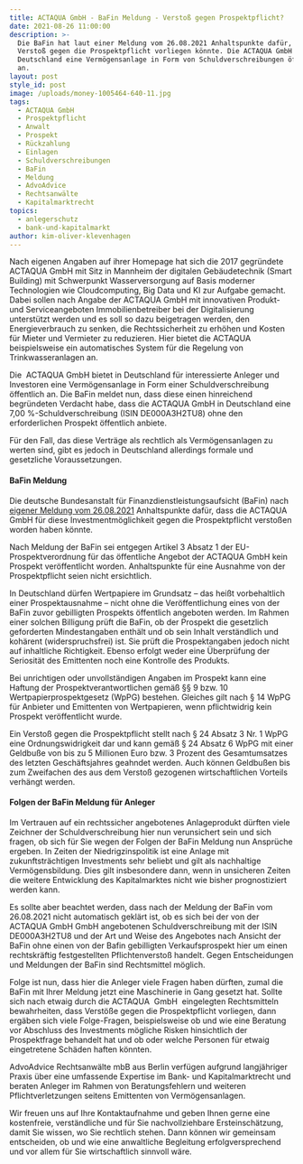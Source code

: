 ```yaml
---
title: ACTAQUA GmbH - BaFin Meldung - Verstoß gegen Prospektpflicht?
date: 2021-08-26 11:00:00
description: >-
  Die BaFin hat laut einer Meldung vom 26.08.2021 Anhaltspunkte dafür, dass ein
  Verstoß gegen die Prospektpflicht vorliegen könnte. Die ACTAQUA GmbH bietet in
  Deutschland eine Vermögensanlage in Form von Schuldverschreibungen öffentlich
  an. 
layout: post
style_id: post
image: /uploads/money-1005464-640-11.jpg
tags:
  - ACTAQUA GmbH
  - Prospektpflicht
  - Anwalt
  - Prospekt
  - Rückzahlung
  - Einlagen
  - Schuldverschreibungen
  - BaFin
  - Meldung
  - AdvoAdvice
  - Rechtsanwälte
  - Kapitalmarktrecht
topics:
  - anlegerschutz
  - bank-und-kapitalmarkt
author: kim-oliver-klevenhagen
---
```

Nach eigenen Angaben auf ihrer Homepage hat sich die 2017 gegründete ACTAQUA GmbH mit Sitz in Mannheim der digitalen Gebäudetechnik (Smart Building) mit Schwerpunkt Wasserversorgung auf Basis moderner Technologien wie Cloudcomputing, Big Data und KI zur Aufgabe gemacht. Dabei sollen nach Angabe der ACTAQUA GmbH mit innovativen Produkt- und Serviceangeboten Immobilienbetreiber bei der Digitalisierung unterstützt werden und es soll so dazu beigetragen werden, den Energieverbrauch zu senken, die Rechtssicherheit zu erhöhen und Kosten für Mieter und Vermieter zu reduzieren. Hier bietet die ACTAQUA beispielsweise ein automatisches System für die Regelung von Trinkwasseranlagen an.&nbsp;

Die &nbsp;ACTAQUA GmbH bietet in Deutschland für interessierte Anleger und Investoren eine Vermögensanlage in Form einer Schuldverschreibung öffentlich an. Die BaFin meldet nun, dass diese einen hinreichend begründeten Verdacht habe, dass die ACTAQUA GmbH in Deutschland eine 7,00 %-Schuldverschreibung (ISIN DE000A3H2TU8) ohne den erforderlichen Prospekt öffentlich anbiete.

Für den Fall, das diese Verträge als rechtlich als Vermögensanlagen zu werten sind, gibt es jedoch in Deutschland allerdings formale und gesetzliche Voraussetzungen.

#### BaFin Meldung

Die deutsche Bundesanstalt für Finanzdienstleistungsaufsicht (BaFin) nach [eigener Meldung vom 26.08.2021](https://www.bafin.de/SharedDocs/Veroeffentlichungen/DE/Verbrauchermitteilung/weitere/2021/meldung_210826_ACTAQUA_GmbH.html;jsessionid=1BED6391AC0E2750FC226F4F10E6D76C.2_cid501) Anhaltspunkte dafür, dass die ACTAQUA GmbH für diese Investmentmöglichkeit gegen die Prospektpflicht versto&szlig;en worden haben könnte.&nbsp;&nbsp;

Nach Meldung der BaFin sei entgegen Artikel 3 Absatz 1 der EU-Prospektverordnung für das öffentliche Angebot der ACTAQUA GmbH kein Prospekt veröffentlicht worden. Anhaltspunkte für eine Ausnahme von der Prospektpflicht seien nicht ersichtlich.

In Deutschland dürfen Wertpapiere im Grundsatz – das hei&szlig;t vorbehaltlich einer Prospektausnahme – nicht ohne die Veröffentlichung eines von der BaFin zuvor gebilligten Prospekts öffentlich angeboten werden. Im Rahmen einer solchen Billigung prüft die BaFin, ob der Prospekt die gesetzlich geforderten Mindestangaben enthält und ob sein Inhalt verständlich und kohärent (widerspruchsfrei) ist. Sie prüft die Prospektangaben jedoch nicht auf inhaltliche Richtigkeit. Ebenso erfolgt weder eine Überprüfung der Seriosität des Emittenten noch eine Kontrolle des Produkts.

Bei unrichtigen oder unvollständigen Angaben im Prospekt kann eine Haftung der Prospektverantwortlichen gemä&szlig; &sect;&sect; 9 bzw. 10 Wertpapierprospektgesetz (WpPG) bestehen. Gleiches gilt nach &sect; 14 WpPG für Anbieter und Emittenten von Wertpapieren, wenn pflichtwidrig kein Prospekt veröffentlicht wurde.

Ein Versto&szlig; gegen die Prospektpflicht stellt nach &sect; 24 Absatz 3 Nr. 1 WpPG eine Ordnungswidrigkeit dar und kann gemä&szlig; &sect; 24 Absatz 6 WpPG mit einer Geldbu&szlig;e von bis zu 5 Millionen Euro bzw. 3 Prozent des Gesamtumsatzes des letzten Geschäftsjahres geahndet werden. Auch können Geldbu&szlig;en bis zum Zweifachen des aus dem Versto&szlig; gezogenen wirtschaftlichen Vorteils verhängt werden.

#### Folgen der BaFin Meldung für Anleger

Im Vertrauen auf ein rechtssicher angebotenes Anlageprodukt dürften viele Zeichner der Schuldverschreibung hier nun verunsichert sein und sich fragen, ob sich für Sie wegen der Folgen der BaFin Meldung nun Ansprüche ergeben. In Zeiten der Niedrigzinspolitik ist eine Anlage mit zukunftsträchtigen Investments sehr beliebt und gilt als nachhaltige Vermögensbildung. Dies gilt insbesondere dann, wenn in unsicheren Zeiten die weitere Entwicklung des Kapitalmarktes nicht wie bisher prognostiziert werden kann.&nbsp;

Es sollte aber beachtet werden, dass nach der Meldung der BaFin vom 26.08.2021 nicht automatisch geklärt ist, ob es sich bei der von der ACTAQUA GmbH GmbH angebotenen Schuldverschreibung mit der ISIN DE000A3H2TU8 und der Art und Weise des Angebotes nach Ansicht der BaFin ohne einen von der Bafin gebilligten Verkaufsprospekt hier um einen rechtskräftig festgestellten Pflichtenversto&szlig; handelt. Gegen Entscheidungen und Meldungen der BaFin sind Rechtsmittel möglich.

Folge ist nun, dass hier die Anleger viele Fragen haben dürften, zumal die BaFin mit Ihrer Meldung jetzt eine Maschinerie in Gang gesetzt hat. Sollte sich nach etwaig durch die ACTAQUA&nbsp; GmbH &nbsp;eingelegten Rechtsmitteln bewahrheiten, dass Verstö&szlig;e gegen die Prospektpflicht vorliegen, dann ergäben sich viele Folge-Fragen, beispielsweise ob und wie eine Beratung vor Abschluss des Investments mögliche Risken hinsichtlich der Prospektfrage behandelt hat und ob oder welche Personen für etwaig eingetretene Schäden haften könnten.

AdvoAdvice Rechtsanwälte mbB aus Berlin verfügen aufgrund langjähriger Praxis über eine umfassende Expertise im Bank- und Kapitalmarktrecht und beraten Anleger im Rahmen von Beratungsfehlern und weiteren Pflichtverletzungen seitens Emittenten von Vermögensanlagen.&nbsp;

Wir freuen uns auf Ihre Kontaktaufnahme und geben Ihnen gerne eine kostenfreie, verständliche und für Sie nachvollziehbare Ersteinschätzung, damit Sie wissen, wo Sie rechtlich stehen. Dann können wir gemeinsam entscheiden, ob und wie eine anwaltliche Begleitung erfolgversprechend und vor allem für Sie wirtschaftlich sinnvoll wäre.
